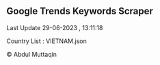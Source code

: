 

## Google Trends Keywords Scraper 
 
Last Update 29-06-2023 , 13:11:18

Country List :
VIETNAM.json



© Abdul Muttaqin 
